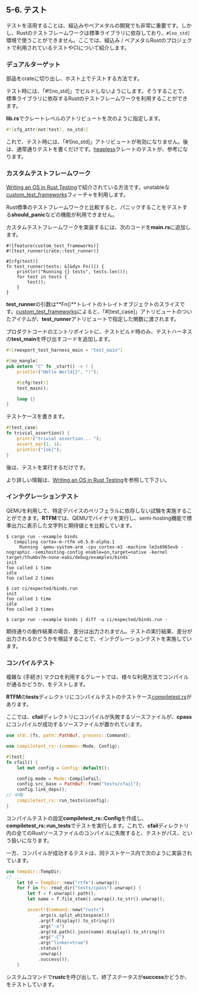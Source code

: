 ## 5-6. テスト

テストを活用することは、組込みやベアメタルの開発でも非常に重要です。しかし、Rustのテストフレームワークは標準ライブラリに依存しており、`#[no_std]`環境で使うことができません。ここでは、組込み / ベアメタルRustのプロジェクトで利用されているテストやCIについて紹介します。

### デュアルターゲット

部品をcrateに切り出し、ホスト上でテストする方法です。

テスト時には、「#![no_std]」でビルドしないようにします。そうすることで、標準ライブラリに依存するRustのテストフレームワークを利用することができます。

**lib.rs**でクレートレベルのアトリビュートを次のように指定します。

```rust
#![cfg_attr(not(test), no_std)]
```

これで、テスト時には、「#![no_std]」アトリビュートが有効になりません。後は、通常通りテストを書くだけです。[heapless]クレートのテストが、参考になります。

[heapless]: https://github.com/japaric/heapless

### カスタムテストフレームワーク

[Writing an OS in Rust Testing]で紹介されている方法です。unstableな[custom_test_frameworks]フィーチャを利用します。

[custom_test_frameworks]: https://doc.rust-lang.org/unstable-book/language-features/custom-test-frameworks.html

Rust標準のテストフレームワークと比較すると、パニックすることをテストする**should_panic**などの機能が利用できません。

カスタムテストフレームワークを実装するには、次のコードを**main.rs**に追加します。

```rust,ignore
#![feature(custom_test_frameworks)]
#![test_runner(crate::test_runner)]

#[cfg(test)]
fn test_runner(tests: &[&dyn Fn()]) {
    println!("Running {} tests", tests.len());
    for test in tests {
        test();
    }
}
```

**test_runner**の引数は**Fn()**トレイトのトレイトオブジェクトのスライスです。[custom_test_frameworks]によると、「#[test_case]」アトリビュートのついたアイテムが、**test_runner**アトリビュートで指定した関数に渡されます。

プロダクトコードのエントリポイントに、テストビルド時のみ、テストハーネスの**test_main**を呼び出すコードを追加します。

```rust
#![reexport_test_harness_main = "test_main"]

#[no_mangle]
pub extern "C" fn _start() -> ! {
    println!("Hello World{}", "!");

    #[cfg(test)]
    test_main();

    loop {}
}
```

テストケースを書きます。

```rust
#[test_case]
fn trivial_assertion() {
    print!("trivial assertion... ");
    assert_eq!(1, 1);
    println!("[ok]");
}
```

後は、テストを実行するだけです。

より詳しい情報は、[Writing an OS in Rust Testing]を参照して下さい。

[Writing an OS in Rust Testing]: https://os.phil-opp.com/testing/

### インテグレーションテスト

QEMUを利用して、特定デバイスのペリフェラルに依存しない試験を実施することができます。**RTFM**では、QEMUでバイナリを実行し、semi-hosting機能で標準出力に表示した文字列と期待値とを比較しています。

```
$ cargo run --example binds
   Compiling cortex-m-rtfm v0.5.0-alpha.1
     Running `qemu-system-arm -cpu cortex-m3 -machine lm3s6965evb -nographic -semihosting-config enable=on,target=native -kernel target/thumbv7m-none-eabi/debug/examples/binds`
init
foo called 1 time
idle
foo called 2 times
```

```
$ cat ci/expected/binds.run 
init
foo called 1 time
idle
foo called 2 times
```

```
$ cargo run --example binds | diff -u ci/expected/binds.run -
```

期待通りの動作結果の場合、差分は出力されません。テストの実行結果、差分が出力されるかどうかを検証することで、インテグレーションテストを実施しています。

### コンパイルテスト

複雑な (手続き) マクロを利用するクレートでは、様々な利用方法でコンパイルが通るかどうか、をテストします。

[compiletest_rs]: https://github.com/laumann/compiletest-rs

**RTFM**の**tests**ディレクトリにコンパイルテストのテストケース[compiletest.rs]があります。

[compiletest.rs]: https://github.com/japaric/cortex-m-rtfm/blob/master/tests/compiletest.rs

ここでは、**cfail**ディレクトリにコンパイルが失敗するソースファイルが、**cpass**にコンパイルが成功するソースファイルが置かれています。

```rust
use std::{fs, path::PathBuf, process::Command};

use compiletest_rs::{common::Mode, Config};

#[test]
fn cfail() {
    let mut config = Config::default();

    config.mode = Mode::CompileFail;
    config.src_base = PathBuf::from("tests/cfail");
    config.link_deps();
// 中略
    compiletest_rs::run_tests(&config);
}
```

コンパイルテストの設定**compiletest_rs::Config**を作成し、**compiletest_rs::run_tests**でテストを実行します。これで、**cfail**ディレクトリ内の全てのRustソースファイルのコンパイルに失敗すると、テストがパス、という扱いになります。

一方、コンパイルが成功するテストは、同テストケース内で次のように実装されています。

```rust
use tempdir::TempDir;
// ...
    let td = TempDir::new("rtfm").unwrap();
    for f in fs::read_dir("tests/cpass").unwrap() {
        let f = f.unwrap().path();
        let name = f.file_stem().unwrap().to_str().unwrap();

        assert!(Command::new("rustc")
            .args(s.split_whitespace())
            .arg(f.display().to_string())
            .arg("-o")
            .arg(td.path().join(name).display().to_string())
            .arg("-C")
            .arg("linker=true")
            .status()
            .unwrap()
            .success());
    }
```

システムコマンドで**rustc**を呼び出して、終了ステータスが**success**かどうか、をテストしています。